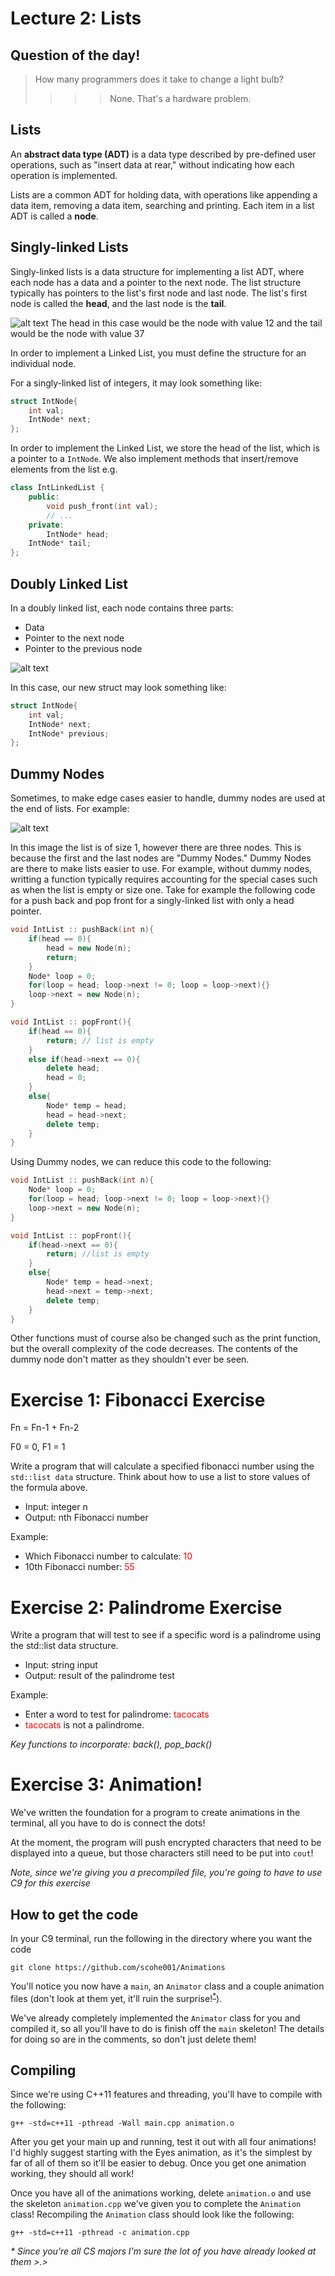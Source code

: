Lecture 2: Lists
=======================================

Question of the day!
---------------------
> How many programmers does it take to change a light bulb?
>>>> None. That's a hardware problem.

Lists
------
An **abstract data type (ADT)** is a data type described by pre-defined user operations, such as "insert data at rear," without indicating how each operation is implemented.

Lists are a common ADT for holding data, with operations like appending a data item, removing a data item, searching and printing. Each item in a list ADT is called a **node**.


Singly-linked Lists
-------------------

Singly-linked lists is a data structure for implementing a list ADT, where each node has a data and a pointer to the next node. The list structure typically has pointers to the list's first node and last node. The list's first node is called the **head**, and the last node is the **tail**.

![alt text](https://upload.wikimedia.org/wikipedia/commons/thumb/6/6d/Singly-linked-list.svg/408px-Singly-linked-list.svg.png)
	The head in this case would be the node with value 12 and the tail would be the node with value 37

In order to implement a Linked List, you must define the structure
for an individual node.

For a singly-linked list of integers, it may look something like:
```cpp
struct IntNode{
    int val;
    IntNode* next;
};
```
In order to implement the Linked List, we store the head of the list,
which is a pointer to a `IntNode`. We also implement methods that
insert/remove elements from the list
e.g.
```cpp
class IntLinkedList {
    public:
        void push_front(int val);
        // ...
    private:
        IntNode* head;
	IntNode* tail;
};
```


Doubly Linked List
------------------
In a doubly linked list, each node contains three parts:

* Data
* Pointer to the next node
* Pointer to the previous node

![alt text](https://upload.wikimedia.org/wikipedia/commons/thumb/5/5e/Doubly-linked-list.svg/610px-Doubly-linked-list.svg.png)

In this case, our new struct may look something like:
```cpp
struct IntNode{
	int val;
	IntNode* next;
	IntNode* previous;
};
```

Dummy Nodes
-----------
Sometimes, to make edge cases easier to handle, dummy nodes are used at the end of lists. For example:

![alt text](http://condor.depaul.edu/ntomuro/courses/393/notes/figs/lectur4.gif)

In this image the list is of size 1, however there are three nodes. This is because the
first and the last nodes are "Dummy Nodes." Dummy Nodes are there to make lists 
easier to use. For example, without dummy nodes, writting a function typically requires
accounting for the special cases such as when the list is empty or size one.
Take for example the following code for a push back and pop front for a singly-linked
list with only a head pointer.

```cpp
void IntList :: pushBack(int n){
    if(head == 0){
        head = new Node(n);
        return;
    }
    Node* loop = 0;
    for(loop = head; loop->next != 0; loop = loop->next){}
    loop->next = new Node(n);
}

void IntList :: popFront(){
    if(head == 0){
        return; // list is empty
    }
    else if(head->next == 0){
        delete head;
        head = 0;
    }
    else{
        Node* temp = head;
        head = head->next;
        delete temp;
    }
}
```
Using Dummy nodes, we can reduce this code to the following:

```cpp
void IntList :: pushBack(int n){
    Node* loop = 0;
    for(loop = head; loop->next != 0; loop = loop->next){}
    loop->next = new Node(n);
}

void IntList :: popFront(){
    if(head->next == 0){
        return; //list is empty
    }
    else{
        Node* temp = head->next;
        head->next = temp->next;
        delete temp;
    }
}
```
Other functions must of course also be changed such as the print function, but the overall
complexity of the code decreases. The contents of the dummy node don't matter as they shouldn't
ever be seen.

Exercise 1: Fibonacci Exercise
====================

Fn = Fn-1 + Fn-2

F0 = 0, F1 = 1

Write a program that will calculate a specified fibonacci number using the `std::list data`
structure. Think about how to use a list to store values of the formula above.


* Input:	integer n
* Output:	nth Fibonacci number


Example:

* Which Fibonacci number to calculate: <font color='red'>10</font>
* 10th Fibonacci number: <font color='red'>55</font>


Exercise 2: Palindrome Exercise
====================
Write a program that will test to see if a specific word is a palindrome using the std::list
data structure.


* Input:	string input
* Output:	result of the palindrome test


Example:

* Enter a word to test for palindrome: <font color='red'>tacocats</font>
* <font color='red'>tacocats</font> is not a palindrome.

_Key functions to incorporate: back(), pop_back()_

Exercise 3: Animation!
==========

We've written the foundation for a program to create animations in the terminal, all you have to do is connect the dots!

At the moment, the program will push encrypted characters that need to be displayed into a queue, but those characters still need to be put into `cout`!

_Note, since we're giving you a precompiled file, you're going to have to use C9 for this exercise_

How to get the code
-------------------
In your C9 terminal, run the following in the directory where you want the code

	git clone https://github.com/scohe001/Animations

You'll notice you now have a `main`, an `Animator` class and a couple animation files (don't look at them yet, it'll ruin the surprise!<sup>[*](#myfootnote1)</sup>).

We've already completely implemented the `Animator` class for you and compiled it, so all you'll have to do is finish off the `main` skeleton! The details for doing so are in the comments, so don't just delete them!

Compiling
---------

Since we're using C++11 features and threading, you'll have to compile with the following:

	g++ -std=c++11 -pthread -Wall main.cpp animation.o

After you get your main up and running, test it out with all four animations! I'd highly suggest starting with the Eyes animation, as it's the simplest by far of all of them so it'll be easier to debug. Once you get one animation working, they should all work!

Once you have all of the animations working, delete `animation.o` and use the skeleton `animation.cpp` we've given you to complete the `Animation` class! Recompiling the `Animation` class should look like the following:

	g++ -std=c++11 -pthread -c animation.cpp



_<a name="myfootnote1">*</a> Since you're all CS majors I'm sure the lot of you have already looked at them >.>_
